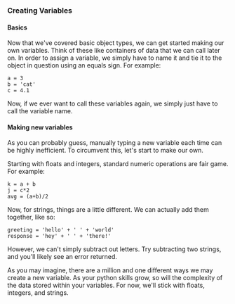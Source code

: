 ### Creating Variables

#### Basics
Now that we've covered basic object types, we can get started making our own variables. Think of these like containers of data that we can call later on. In order to assign a variable, we simply have to name it and tie it to the object in question using an equals sign. For example:

  `a = 3` <br/>
  `b = 'cat'` <br/>
  `c = 4.1`
  
Now, if we ever want to call these variables again, we simply just have to call the variable name. 

#### Making new variables
As you can probably guess, manually typing a new variable each time can be highly inefficient. To circumvent this, let's start to make our own.

Starting with floats and integers, standard numeric operations are fair game. For example:

  `k = a + b` <br/>
  `j = c*2` <br/>
  `avg = (a+b)/2`
  
 Now, for strings, things are a little different. We can actually add them together, like so:
 
  `greeting = 'hello' + ' ' + 'world'` <br/>
  `response = 'hey' + ' ' + 'there!'` <br/>
  
  However,  we can't simply subtract out letters. Try subtracting two strings, and you'll likely see an error returned.
  
  As you may imagine, there are a million and one different ways we may create a new variable. As your python skills grow, so will the complexity of the data stored within your variables. For now, we'll stick with floats, integers, and strings. 
